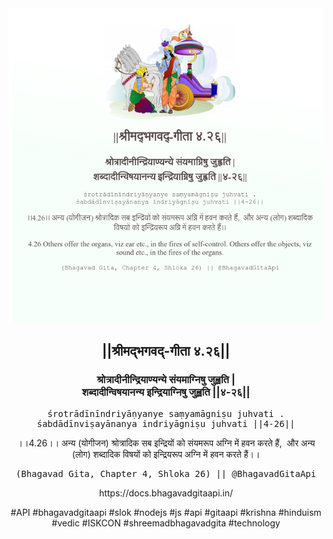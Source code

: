 <img src="../../asset/BG_4_26.png"/>
<center><h2>||श्रीमद्‍भगवद्‍-गीता ४.२६||</h2>
<h3>श्रोत्रादीनीन्द्रियाण्यन्ये संयमाग्निषु जुह्वति |<br/>शब्दादीन्विषयानन्य इन्द्रियाग्निषु जुह्वति ||४-२६||</h3>
<pre>śrotrādīnīndriyāṇyanye saṃyamāgniṣu juhvati .<br/>śabdādīnviṣayānanya indriyāgniṣu juhvati ||4-26||</pre>
<p>।।4.26।। अन्य (योगीजन) श्रोत्रादिक सब इन्द्रियों को संयमरूप अग्नि में हवन करते हैं,  और अन्य (लोग) शब्दादिक विषयों को इन्द्रियरूप अग्नि में हवन करते हैं।।</p>
<pre>(Bhagavad Gita, Chapter 4, Shloka 26) || @BhagavadGitaApi</pre><p>https://docs.bhagavadgitaapi.in/</p><p>#API #bhagavadgitaapi #slok #nodejs #js #api #gitaapi #krishna #hinduism #vedic #ISKCON #shreemadbhagavadgita #technology</p></center>